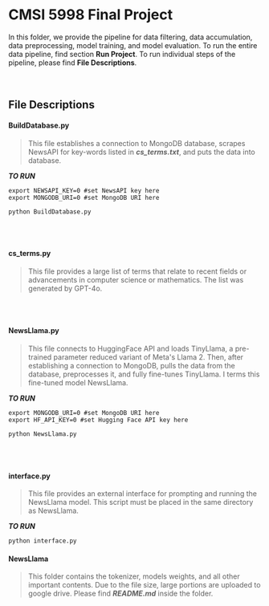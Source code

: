 # CMSI 5998 Final Project

In this folder, we provide the pipeline for data filtering, data accumulation, data preprocessing, model training, and model evaluation. To run the entire data pipeline, find section **Run Project**. To run individual steps of the pipeline, please find **File Descriptions**.
\
&nbsp;
\
&nbsp;

## File Descriptions  

#### BuildDatabase.py

> This file establishes a connection to MongoDB database, scrapes NewsAPI for key-words listed in ***cs_terms.txt***, and puts the data into database.

***TO RUN***
```
export NEWSAPI_KEY=0 #set NewsAPI key here
export MONGODB_URI=0 #set MongoDB URI here

python BuildDatabase.py
```

\
&nbsp;


#### cs_terms.py

> This file provides a large list of terms that relate to recent fields or advancements in computer science or mathematics. The list was generated by GPT-4o.

\
&nbsp;



#### NewsLlama.py

> This file connects to HuggingFace API and loads TinyLlama, a pre-trained parameter reduced variant of Meta's Llama 2. Then, after establishing a connection to MongoDB, pulls the data from the database, preprocesses it, and fully fine-tunes TinyLlama. I terms this fine-tuned model NewsLlama.

***TO RUN***
```
export MONGODB_URI=0 #set MongoDB URI here
export HF_API_KEY=0 #set Hugging Face API key here

python NewsLlama.py
```

\
&nbsp;

#### interface.py

> This file provides an external interface for prompting and running the NewsLlama model. This script must be placed in the same directory as NewsLlama.  
 
***TO RUN***  
```
python interface.py  
```

#### NewsLlama

> This folder contains the tokenizer, models weights, and all other important contents. Due to the file size, large portions are uploaded to google drive. Please find ***README.md*** inside the folder.



